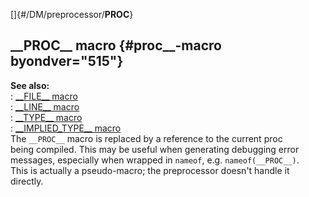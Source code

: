 []{#/DM/preprocessor/__PROC__}    
## \_\_PROC\_\_ macro {#proc__-macro byondver="515"}    
**See also:**    
:   [\_\_FILE\_\_ macro](ref/DM/preprocessor/__FILE__)    
:   [\_\_LINE\_\_ macro](ref/DM/preprocessor/__LINE__)    
:   [\_\_TYPE\_\_ macro](ref/DM/preprocessor/__TYPE__)    
:   [\_\_IMPLIED_TYPE\_\_ macro](ref/DM/preprocessor/__IMPLIED_TYPE__)    
The `__PROC__` macro is replaced by a reference to the current proc    
being compiled. This may be useful when generating debugging error    
messages, especially when wrapped in `nameof`, e.g. `nameof(__PROC__)`.    
This is actually a pseudo-macro; the preprocessor doesn\'t handle it    
directly.  